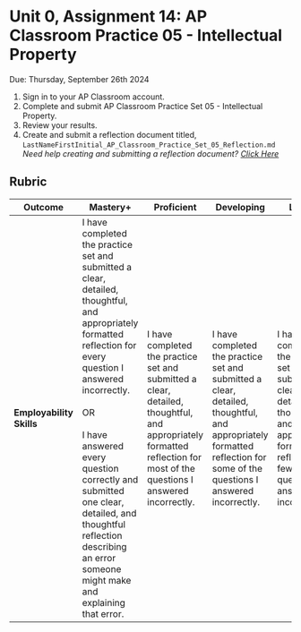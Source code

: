 # Unit 0, Assignment 14: AP Classroom Practice 05 - Intellectual Property
Due: Thursday, September 26th 2024

1. Sign in to your AP Classroom account.
2. Complete and submit AP Classroom Practice Set 05 - Intellectual Property.
3. Review your results.
4. Create and submit a reflection document titled, `LastNameFirstInitial_AP_Classroom_Practice_Set_05_Reflection.md`<br>*Need help creating and submitting a reflection document? [Click Here](https://github.com/MrJSwotinsky/AP_Computer_Science_Principles/blob/main/Resources/How_To_Create_and_Submit_a_Reflection_Document.md)*

## Rubric
|Outcome|Mastery+|Proficient|Developing|Limited|Incomplete|
|---|---|---|---|---|---|
|**Employability Skills**|I have completed the practice set and submitted a clear, detailed, thoughtful, and appropriately formatted reflection for every question I answered incorrectly.<br><br>OR<br><br>I have answered every question correctly and submitted one clear, detailed, and thoughtful reflection describing an error someone might make and explaining that error. |I have completed the practice set and submitted a clear, detailed, thoughtful, and appropriately formatted reflection for most of the questions I answered incorrectly.|I have completed the practice set and submitted a clear, detailed, thoughtful, and appropriately formatted reflection for some of the questions I answered incorrectly.|I have completed the practice set and submitted a clear, detailed, thoughtful, and appropriately formatted reflection for few of the questions I answered incorrectly.|Either I have not completed the practice set or I have not I have not submitted any clear, detailed, thoughtful, and appropriately formatted reflections for the questions I answered incorrectly.|
